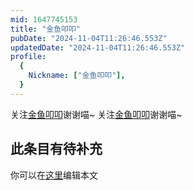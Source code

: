 ```yaml
---
mid: 1647745153
title: "金鱼叩叩"
pubDate: "2024-11-04T11:26:46.553Z"
updatedDate: "2024-11-04T11:26:46.553Z"
profile:
  {
    Nickname: ["金鱼叩叩"],
  }
---
```


关注[金鱼叩叩](https://space.bilibili.com/1647745153)谢谢喵~ 关注[金鱼叩叩](https://space.bilibili.com/1647745153)谢谢喵~

## 此条目有待补充
你可以在[这里](https://github.com/Yuhanawa/VTuber.ICU-Content/edit/master/v/金鱼叩叩/index.md)编辑本文
